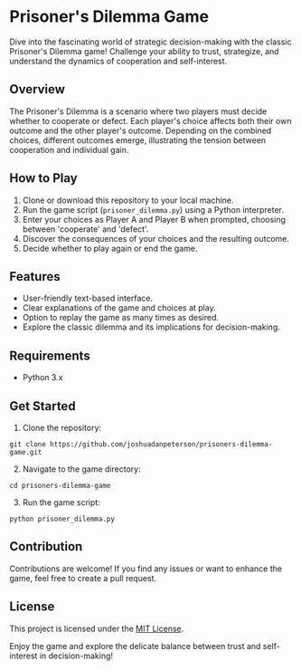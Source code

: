 # Prisoner's Dilemma Game

Dive into the fascinating world of strategic decision-making with the classic Prisoner's Dilemma game! Challenge your ability to trust, strategize, and understand the dynamics of cooperation and self-interest.

## Overview

The Prisoner's Dilemma is a scenario where two players must decide whether to cooperate or defect. Each player's choice affects both their own outcome and the other player's outcome. Depending on the combined choices, different outcomes emerge, illustrating the tension between cooperation and individual gain.

## How to Play

1. Clone or download this repository to your local machine.
2. Run the game script (`prisoner_dilemma.py`) using a Python interpreter.
3. Enter your choices as Player A and Player B when prompted, choosing between 'cooperate' and 'defect'.
4. Discover the consequences of your choices and the resulting outcome.
5. Decide whether to play again or end the game.

## Features

- User-friendly text-based interface.
- Clear explanations of the game and choices at play.
- Option to replay the game as many times as desired.
- Explore the classic dilemma and its implications for decision-making.

## Requirements

- Python 3.x

## Get Started

1. Clone the repository:

`git clone https://github.com/joshuadanpeterson/prisoners-dilemma-game.git`

2. Navigate to the game directory:

`cd prisoners-dilemma-game`

3. Run the game script:

`python prisoner_dilemma.py`


## Contribution

Contributions are welcome! If you find any issues or want to enhance the game, feel free to create a pull request.

## License

This project is licensed under the [MIT License](LICENSE).

Enjoy the game and explore the delicate balance between trust and self-interest in decision-making!
